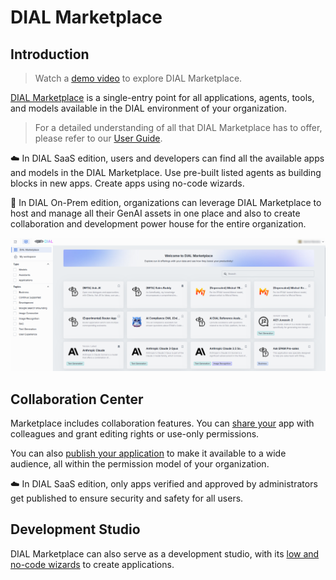 # DIAL Marketplace

## Introduction

> Watch a [demo video](/docs/video%20demos/1.Chat/2.marketplace.md) to explore DIAL Marketplace.

[DIAL Marketplace](https://dialx.ai/marketplace) is a single-entry point for all applications, agents, tools, and models available in the DIAL environment of your organization. 

> For a detailed understanding of all that DIAL Marketplace has to offer, please refer to our [User Guide](/docs/tutorials/0.user-guide.md#marketplace).

:cloud: In DIAL SaaS edition, users and developers can find all the available apps and models in the DIAL Marketplace. Use pre-built listed agents as building blocks in new apps. Create apps using no-code wizards.

:floppy_disk: In DIAL On-Prem edition, organizations can leverage DIAL Marketplace to host and manage all their GenAI assets in one place and also to create collaboration and development power house for the entire organization.

![](./img/dial-marketplace.png)


## Collaboration Center

Marketplace includes collaboration features. You can [share your](/docs/tutorials/0.user-guide.md#share-app) app with colleagues and grant editing rights or use-only permissions. 

You can also [publish your application](/docs/tutorials/0.user-guide.md#publish-app) to make it available to a wide audience, all within the permission model of your organization.

:cloud: In DIAL SaaS edition, only apps verified and approved by administrators get published to ensure security and safety for all users.

## Development Studio

DIAL Marketplace can also serve as a development studio, with its [low and no-code wizards](/docs/tutorials/0.user-guide.md#application-builder) to create applications. 

